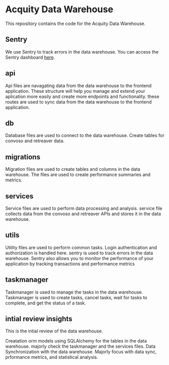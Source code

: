 # Acquity Data Warehouse

This repository contains the code for the Acquity Data Warehouse.

## Sentry

We use Sentry to track errors in the data warehouse. You can access the Sentry dashboard [here](https://berry-dev.sentry.io/issues/).
 

 ## api

Api files are navagating data from the data warehouse to the frontend application.
These structure will help you manage and extend your aplication more easily and create more endpoints and functionality.
these routes are used to sync data from the data warehouse to the frontend application.

 ## db

Database files are used to connect to the data warehouse.
Create tables for convoso and retreaver data.

 ## migrations

Migration files are used to create tables and columns in the data warehouse.
The  files are used to create performance summaries and metrics.

 ## services

Service files are used to perform data processing and analysis.
service file collects data from the convoso and retreaver APIs and stores it in the data warehouse.

 ## utils

Utility files are used to perform common tasks. 
Login authentication and authorization is handled here.
sentry is used to track errors in the data warehouse.
Sentry also allows you to monitor the performance of your application by tracking transactions and performance metrics

## taskmanager 

Taskmanager is used to manage the tasks in the data warehouse.
Taskmanager is used to create tasks,  cancel tasks, wait for tasks to complete, and get the status of a task.

## intial review insights 

This is the intial review of the data warehouse.   

Creatation orm models using SQLAlchemy for the tables in the data warehouse.
majorly check the taskmanager and the services files.
Data Synchronization with the data warehouse.
Majorly focus with data sync, prformance metrics, and statistical analysis.